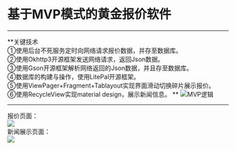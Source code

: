 # 基于MVP模式的黄金报价软件
***
**关键技术   
	①使用后台不死服务定时向网络请求报价数据，并存至数据库。  
	②使用Okhttp3开源框架发送网络请求，返回Json数据。  
	③使用Gson开源框架解析网络返回的Json数据，并且存至数据库。  
	④数据库的构建与操作，使用LitePal开源框架。  
	⑤使用ViewPager+Fragment+Tablayout实现界面滑动切换碎片展示报价。  
	⑥使用RecycleView实现material design，展示新闻信息。  **
![MVP逻辑](https://i.imgur.com/8YXOQ29.png)
***
报价页面：  
![](https://i.imgur.com/nkgYtb2.png)  
新闻展示页面：  
![](https://i.imgur.com/1gyou7j.png)
